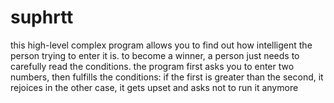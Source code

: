 # suphrtt
this high-level complex program allows you to find out how intelligent the person trying to enter it is.
to become a winner, a person just needs to carefully read the conditions.
the program first asks you to enter two numbers, then fulfills the conditions: if the first is greater than the second, it rejoices
in the other case, it gets upset and asks not to run it anymore
